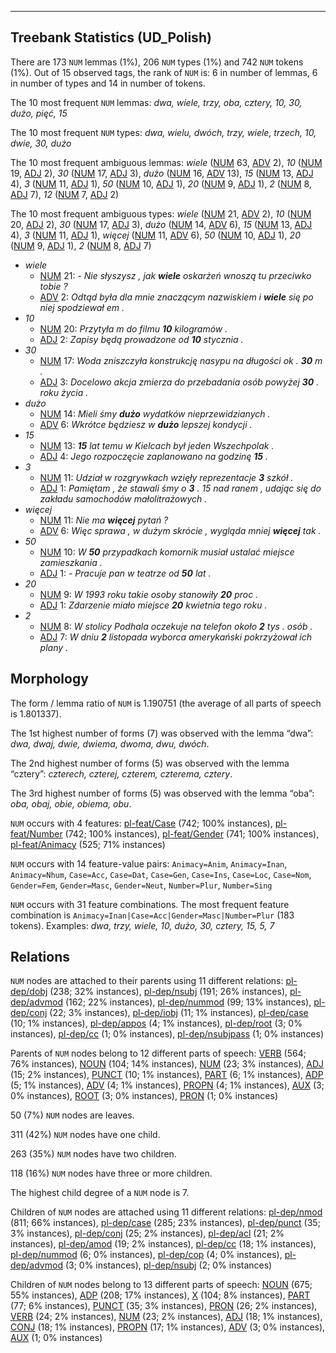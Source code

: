 

--------------------------------------------------------------------------------

## Treebank Statistics (UD_Polish)

There are 173 `NUM` lemmas (1%), 206 `NUM` types (1%) and 742 `NUM` tokens (1%).
Out of 15 observed tags, the rank of `NUM` is: 6 in number of lemmas, 6 in number of types and 14 in number of tokens.

The 10 most frequent `NUM` lemmas: <em>dwa, wiele, trzy, oba, cztery, 10, 30, dużo, pięć, 15</em>

The 10 most frequent `NUM` types:  <em>dwa, wielu, dwóch, trzy, wiele, trzech, 10, dwie, 30, dużo</em>

The 10 most frequent ambiguous lemmas: <em>wiele</em> ([NUM]() 63, [ADV]() 2), <em>10</em> ([NUM]() 19, [ADJ]() 2), <em>30</em> ([NUM]() 17, [ADJ]() 3), <em>dużo</em> ([NUM]() 16, [ADV]() 13), <em>15</em> ([NUM]() 13, [ADJ]() 4), <em>3</em> ([NUM]() 11, [ADJ]() 1), <em>50</em> ([NUM]() 10, [ADJ]() 1), <em>20</em> ([NUM]() 9, [ADJ]() 1), <em>2</em> ([NUM]() 8, [ADJ]() 7), <em>12</em> ([NUM]() 7, [ADJ]() 2)

The 10 most frequent ambiguous types:  <em>wiele</em> ([NUM]() 21, [ADV]() 2), <em>10</em> ([NUM]() 20, [ADJ]() 2), <em>30</em> ([NUM]() 17, [ADJ]() 3), <em>dużo</em> ([NUM]() 14, [ADV]() 6), <em>15</em> ([NUM]() 13, [ADJ]() 4), <em>3</em> ([NUM]() 11, [ADJ]() 1), <em>więcej</em> ([NUM]() 11, [ADV]() 6), <em>50</em> ([NUM]() 10, [ADJ]() 1), <em>20</em> ([NUM]() 9, [ADJ]() 1), <em>2</em> ([NUM]() 8, [ADJ]() 7)


* <em>wiele</em>
  * [NUM]() 21: <em>- Nie słyszysz , jak <b>wiele</b> oskarżeń wnoszą tu przeciwko tobie ?</em>
  * [ADV]() 2: <em>Odtąd była dla mnie znaczącym nazwiskiem i <b>wiele</b> się po niej spodziewał em .</em>
* <em>10</em>
  * [NUM]() 20: <em>Przytyła m do filmu <b>10</b> kilogramów .</em>
  * [ADJ]() 2: <em>Zapisy będą prowadzone od <b>10</b> stycznia .</em>
* <em>30</em>
  * [NUM]() 17: <em>Woda zniszczyła konstrukcję nasypu na długości ok . <b>30</b> m .</em>
  * [ADJ]() 3: <em>Docelowo akcja zmierza do przebadania osób powyżej <b>30</b> . roku życia .</em>
* <em>dużo</em>
  * [NUM]() 14: <em>Mieli śmy <b>dużo</b> wydatków nieprzewidzianych .</em>
  * [ADV]() 6: <em>Wkrótce będziesz w <b>dużo</b> lepszej kondycji .</em>
* <em>15</em>
  * [NUM]() 13: <em><b>15</b> lat temu w Kielcach był jeden Wszechpolak .</em>
  * [ADJ]() 4: <em>Jego rozpoczęcie zaplanowano na godzinę <b>15</b> .</em>
* <em>3</em>
  * [NUM]() 11: <em>Udział w rozgrywkach wzięły reprezentacje <b>3</b> szkół .</em>
  * [ADJ]() 1: <em>Pamiętam , że stawali śmy o <b>3</b> . 15 nad ranem , udając się do zakładu samochodów małolitrażowych .</em>
* <em>więcej</em>
  * [NUM]() 11: <em>Nie ma <b>więcej</b> pytań ?</em>
  * [ADV]() 6: <em>Więc sprawa , w dużym skrócie , wygląda mniej <b>więcej</b> tak .</em>
* <em>50</em>
  * [NUM]() 10: <em>W <b>50</b> przypadkach komornik musiał ustalać miejsce zamieszkania .</em>
  * [ADJ]() 1: <em>- Pracuje pan w teatrze od <b>50</b> lat .</em>
* <em>20</em>
  * [NUM]() 9: <em>W 1993 roku takie osoby stanowiły <b>20</b> proc .</em>
  * [ADJ]() 1: <em>Zdarzenie miało miejsce <b>20</b> kwietnia tego roku .</em>
* <em>2</em>
  * [NUM]() 8: <em>W stolicy Podhala oczekuje na telefon około <b>2</b> tys . osób .</em>
  * [ADJ]() 7: <em>W dniu <b>2</b> listopada wyborca amerykański pokrzyżował ich plany .</em>

## Morphology

The form / lemma ratio of `NUM` is 1.190751 (the average of all parts of speech is 1.801337).

The 1st highest number of forms (7) was observed with the lemma “dwa”: <em>dwa, dwaj, dwie, dwiema, dwoma, dwu, dwóch</em>.

The 2nd highest number of forms (5) was observed with the lemma “cztery”: <em>czterech, czterej, czterem, czterema, cztery</em>.

The 3rd highest number of forms (5) was observed with the lemma “oba”: <em>oba, obaj, obie, obiema, obu</em>.

`NUM` occurs with 4 features: [pl-feat/Case]() (742; 100% instances), [pl-feat/Number]() (742; 100% instances), [pl-feat/Gender]() (741; 100% instances), [pl-feat/Animacy]() (525; 71% instances)

`NUM` occurs with 14 feature-value pairs: `Animacy=Anim`, `Animacy=Inan`, `Animacy=Nhum`, `Case=Acc`, `Case=Dat`, `Case=Gen`, `Case=Ins`, `Case=Loc`, `Case=Nom`, `Gender=Fem`, `Gender=Masc`, `Gender=Neut`, `Number=Plur`, `Number=Sing`

`NUM` occurs with 31 feature combinations.
The most frequent feature combination is `Animacy=Inan|Case=Acc|Gender=Masc|Number=Plur` (183 tokens).
Examples: <em>dwa, trzy, wiele, 10, dużo, 30, cztery, 15, 5, 7</em>


## Relations

`NUM` nodes are attached to their parents using 11 different relations: [pl-dep/dobj]() (238; 32% instances), [pl-dep/nsubj]() (191; 26% instances), [pl-dep/advmod]() (162; 22% instances), [pl-dep/nummod]() (99; 13% instances), [pl-dep/conj]() (22; 3% instances), [pl-dep/iobj]() (11; 1% instances), [pl-dep/case]() (10; 1% instances), [pl-dep/appos]() (4; 1% instances), [pl-dep/root]() (3; 0% instances), [pl-dep/cc]() (1; 0% instances), [pl-dep/nsubjpass]() (1; 0% instances)

Parents of `NUM` nodes belong to 12 different parts of speech: [VERB]() (564; 76% instances), [NOUN]() (104; 14% instances), [NUM]() (23; 3% instances), [ADJ]() (15; 2% instances), [PUNCT]() (10; 1% instances), [PART]() (6; 1% instances), [ADP]() (5; 1% instances), [ADV]() (4; 1% instances), [PROPN]() (4; 1% instances), [AUX]() (3; 0% instances), [ROOT]() (3; 0% instances), [PRON]() (1; 0% instances)

50 (7%) `NUM` nodes are leaves.

311 (42%) `NUM` nodes have one child.

263 (35%) `NUM` nodes have two children.

118 (16%) `NUM` nodes have three or more children.

The highest child degree of a `NUM` node is 7.

Children of `NUM` nodes are attached using 11 different relations: [pl-dep/nmod]() (811; 66% instances), [pl-dep/case]() (285; 23% instances), [pl-dep/punct]() (35; 3% instances), [pl-dep/conj]() (25; 2% instances), [pl-dep/acl]() (21; 2% instances), [pl-dep/amod]() (19; 2% instances), [pl-dep/cc]() (18; 1% instances), [pl-dep/nummod]() (6; 0% instances), [pl-dep/cop]() (4; 0% instances), [pl-dep/advmod]() (3; 0% instances), [pl-dep/nsubj]() (2; 0% instances)

Children of `NUM` nodes belong to 13 different parts of speech: [NOUN]() (675; 55% instances), [ADP]() (208; 17% instances), [X]() (104; 8% instances), [PART]() (77; 6% instances), [PUNCT]() (35; 3% instances), [PRON]() (26; 2% instances), [VERB]() (24; 2% instances), [NUM]() (23; 2% instances), [ADJ]() (18; 1% instances), [CONJ]() (18; 1% instances), [PROPN]() (17; 1% instances), [ADV]() (3; 0% instances), [AUX]() (1; 0% instances)

